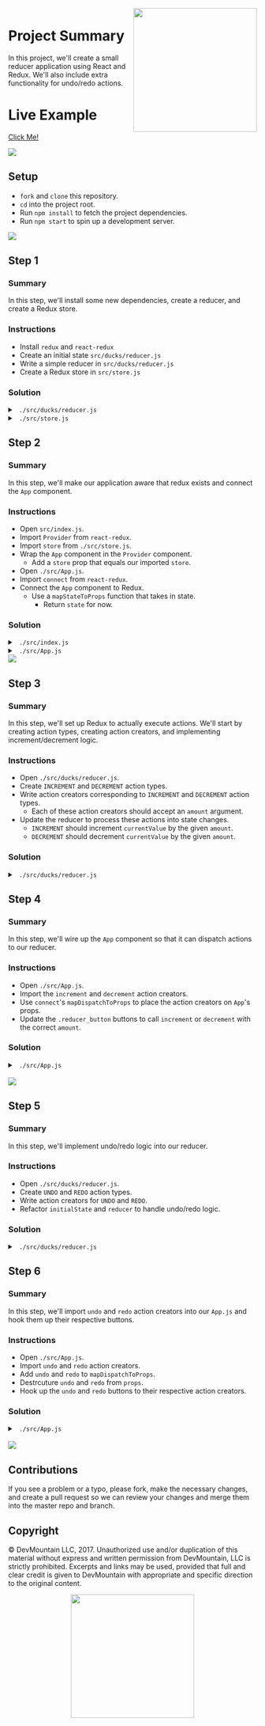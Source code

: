 <img src="https://devmounta.in/img/logowhiteblue.png" width="250" align="right">

# Project Summary

In this project, we'll create a small reducer application using React and Redux. We'll also include extra functionality for undo/redo actions.

# Live Example

<a href="https://devmountain.github.io/react-5-mini/">Click Me!</a>

<img src="https://github.com/DevMountain/react-5-mini/blob/solution/readme-assets/5.png" />

## Setup

* `fork` and `clone` this repository.
* `cd` into the project root.
* Run `npm install` to fetch the project dependencies.
* Run `npm start` to spin up a development server.

<img src="https://github.com/DevMountain/react-5-mini/blob/solution/readme-assets/1.png" />

## Step 1

### Summary

In this step, we'll install some new dependencies, create a reducer, and create a Redux store.

### Instructions

* Install `redux` and `react-redux`
* Create an initial state `src/ducks/reducer.js`
* Write a simple reducer in `src/ducks/reducer.js`
* Create a Redux store in `src/store.js`

### Solution

<details>

<summary> <code> ./src/ducks/reducer.js </code> </summary>

```js
const initialState = { currentValue: 0 };

export default function reducer(state = initialState, action) {
  return state;
}
```

</details>

<details>

<summary> <code> ./src/store.js </code> </summary>

```js
import { createStore } from 'redux';

import reducer from './ducks/reducer';

export default createStore(reducer);
```

</details>

## Step 2

### Summary

In this step, we'll make our application aware that redux exists and connect the `App` component.

### Instructions

* Open `src/index.js`.
* Import `Provider` from `react-redux`.
* Import `store` from `./src/store.js`.
* Wrap the `App` component in the `Provider` component.
  * Add a `store` prop that equals our imported `store`.
* Open `./src/App.js`.
* Import `connect` from `react-redux`.
* Connect the `App` component to Redux.
  * Use a `mapStateToProps` function that takes in state.
    * Return `state` for now.

### Solution

<details>

<summary> <code> ./src/index.js </code> </summary>

```js
import React from 'react';
import ReactDOM from 'react-dom';
import { Provider } from 'react-redux';

import './index.css';

import store from './store';
import App from './App';

ReactDOM.render(
  <Provider store={store}>
    <App />
  </Provider>,
  document.getElementById('root')
);
```

</details>

<details>

<summary> <code> ./src/App.js </code> </summary>

```js
import React, { Component } from "react";
import { connect } from "react-redux";

import "./App.css";

class App extends Component {
  render() {
    return (
      /* lots of jsx */
    );
  }
}

function mapStateToProps( state ) {
  return state;
}

export default connect( mapStateToProps )( App );
```

</details>

<img src="https://github.com/DevMountain/react-5-mini/blob/solution/readme-assets/2.png" />

## Step 3

### Summary

In this step, we'll set up Redux to actually execute actions. We'll start by creating action types, creating action creators, and implementing increment/decrement logic.

### Instructions

* Open `./src/ducks/reducer.js`.
* Create `INCREMENT` and `DECREMENT` action types.
* Write action creators corresponding to `INCREMENT` and `DECREMENT` action types.
  * Each of these action creators should accept an `amount` argument.
* Update the reducer to process these actions into state changes.
  * `INCREMENT` should increment `currentValue` by the given `amount`.
  * `DECREMENT` should decrement `currentValue` by the given `amount`.

### Solution

<details>

<summary> <code> ./src/ducks/reducer.js </code> </summary>

```js
const initialState = { currentValue: 0 };

const INCREMENT = 'INCREMENT';
const DECREMENT = 'DECREMENT';

export default function reducer(state = initialState, action) {
  switch (action.type) {
    case INCREMENT:
      return { currentValue: state.currentValue + action.amount };
    case DECREMENT:
      return { currentValue: state.currentValue - action.amount };
    default:
      return state;
  }
}

export function increment(amount) {
  return { amount, type: INCREMENT };
}

export function decrement(amount) {
  return { amount, type: DECREMENT };
}
```

</details>

## Step 4

### Summary

In this step, we'll wire up the `App` component so that it can dispatch actions to our reducer.

### Instructions

* Open `./src/App.js`.
* Import the `increment` and `decrement` action creators.
* Use `connect`'s `mapDispatchToProps` to place the action creators on `App`'s props.
* Update the `.reducer_button` buttons to call `increment` or `decrement` with the correct `amount`.

### Solution

<details>

<summary> <code> ./src/App.js </code> </summary>

```js
import React, { Component } from 'react';
import { connect } from 'react-redux';

import './App.css';

import { decrement, increment } from './ducks/reducer';

class App extends Component {
  render() {
    const { currentValue, decrement, increment } = this.props;

    return (
      <div className="app">
        <section className="counter">
          <h1 className="counter__current-value">{currentValue}</h1>
          <div className="counter__button-wrapper">
            <button className="counter__button" onClick={() => increment(1)}>
              +1
            </button>
            <button className="counter__button" onClick={() => increment(5)}>
              +5
            </button>
            <button className="counter__button" onClick={() => decrement(1)}>
              -1
            </button>
            <button className="counter__button" onClick={() => decrement(5)}>
              -5
            </button>
            <br />
            <button
              className="counter__button"
              disabled={true}
              onClick={() => null}
            >
              Undo
            </button>
            <button
              className="counter__button"
              disabled={true}
              onClick={() => null}
            >
              Redo
            </button>
          </div>
        </section>
        <section className="state">
          <pre>{JSON.stringify(this.props, null, 2)}</pre>
        </section>
      </div>
    );
  }
}

function mapStateToProps(state) {
  return state;
}

export default connect(mapStateToProps, { decrement, increment })(App);
```

</details>

<br />

<img src="https://github.com/DevMountain/react-5-mini/blob/solution/readme-assets/3g.gif" />

## Step 5

### Summary

In this step, we'll implement undo/redo logic into our reducer.

### Instructions

* Open `./src/ducks/reducer.js`.
* Create `UNDO` and `REDO` action types.
* Write action creators for `UNDO` and `REDO`.
* Refactor `initialState` and `reducer` to handle undo/redo logic.

### Solution

<details>

<summary> <code> ./src/ducks/reducer.js </code> </summary>

```js
const initialState = {
  currentValue: 0,
  futureValues: [],
  previousValues: []
};

const INCREMENT = 'INCREMENT';
const DECREMENT = 'DECREMENT';
const UNDO = 'UNDO';
const REDO = 'REDO';

export default function reducer(state = initialState, action) {
  switch (action.type) {
    case INCREMENT:
      return {
        currentValue: state.currentValue + action.amount,
        futureValues: [],
        previousValues: [state.currentValue, ...state.previousValues]
      };
    case DECREMENT:
      return {
        currentValue: state.currentValue - action.amount,
        futureValues: [],
        previousValues: [state.currentValue, ...state.previousValues]
      };
    case UNDO:
      return {
        currentValue: state.previousValues[0],
        futureValues: [state.currentValue, ...state.futureValues],
        previousValues: state.previousValues.slice(
          1,
          state.previousValues.length
        )
      };
    case REDO:
      return {
        currentValue: state.futureValues[0],
        futureValues: state.futureValues.slice(1, state.futureValues.length),
        previousValues: [state.currentValue, ...state.previousValues]
      };
    default:
      return state;
  }
}

export function increment(amount) {
  return { amount, type: INCREMENT };
}

export function decrement(amount) {
  return { amount, type: DECREMENT };
}

export function undo() {
  return { type: UNDO };
}

export function redo() {
  return { type: REDO };
}
```

</details>

## Step 6

### Summary

In this step, we'll import `undo` and `redo` action creators into our `App.js` and hook them up their respective buttons.

### Instructions

* Open `./src/App.js`.
* Import `undo` and `redo` action creators.
* Add `undo` and `redo` to `mapDispatchToProps`.
* Destrcuture `undo` and `redo` from `props`.
* Hook up the `undo` and `redo` buttons to their respective action creators.

### Solution

<details>

<summary> <code> ./src/App.js </code> </summary>

```js
import React, { Component } from 'react';
import { connect } from 'react-redux';

import { decrement, increment, redo, undo } from './ducks/reducer';

import './App.css';

class App extends Component {
  render() {
    const {
      currentValue,
      decrement,
      futureValues,
      increment,
      previousValues,
      redo,
      undo
    } = this.props;

    return (
      <div className="app">
        <section className="counter">
          <h1 className="counter__current-value">{currentValue}</h1>
          <div className="counter__button-wrapper">
            <button className="counter__button" onClick={() => increment(1)}>
              +1
            </button>
            <button className="counter__button" onClick={() => increment(5)}>
              +5
            </button>
            <button className="counter__button" onClick={() => decrement(1)}>
              -1
            </button>
            <button className="counter__button" onClick={() => decrement(5)}>
              -5
            </button>
            <br />
            <button
              className="counter__button"
              disabled={previousValues.length === 0}
              onClick={undo}
            >
              Undo
            </button>
            <button
              className="counter__button"
              disabled={futureValues.length === 0}
              onClick={redo}
            >
              Redo
            </button>
          </div>
        </section>
        <section className="state">
          <pre>{JSON.stringify(this.props, null, 2)}</pre>
        </section>
      </div>
    );
  }
}

function mapStateToProps(state) {
  return state;
}

export default connect(mapStateToProps, { decrement, increment, redo, undo })(
  App
);
```

</details>

<br />

<img src="https://github.com/DevMountain/react-5-mini/blob/solution/readme-assets/4g.gif" />

## Contributions

If you see a problem or a typo, please fork, make the necessary changes, and create a pull request so we can review your changes and merge them into the master repo and branch.

## Copyright

© DevMountain LLC, 2017. Unauthorized use and/or duplication of this material without express and written permission from DevMountain, LLC is strictly prohibited. Excerpts and links may be used, provided that full and clear credit is given to DevMountain with appropriate and specific direction to the original content.

<p align="center">
<img src="https://devmounta.in/img/logowhiteblue.png" width="250">
</p>
